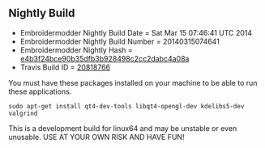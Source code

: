 
Nightly Build
------------------------------

* Embroidermodder Nightly Build Date = Sat Mar 15 07:46:41 UTC 2014
* Embroidermodder Nightly Build Number = 20140315074641
* Embroidermodder Nightly Hash = [e4b3f24bce90b35dfb3b928498c2cc2dabc4a08a](https://github.com/Embroidermodder/Embroidermodder/commit/e4b3f24bce90b35dfb3b928498c2cc2dabc4a08a)
* Travis Build ID = [20818766](https://travis-ci.org/Embroidermodder/Embroidermodder/builds/20818766)

You must have these packages installed on your machine to be able to run these applications.
```
sudo apt-get install qt4-dev-tools libqt4-opengl-dev kdelibs5-dev valgrind
```

This is a development build for linux64 and may be unstable or even unusable.
USE AT YOUR OWN RISK AND HAVE FUN!

